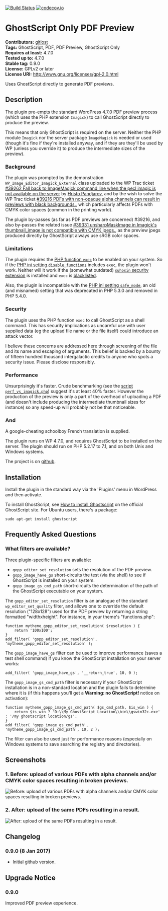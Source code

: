 [![Build Status](https://travis-ci.org/gitlost/ghostscript-only-pdf-preview.png?branch=master)](https://travis-ci.org/gitlost/ghostscript-only-pdf-preview)
[![codecov.io](http://codecov.io/github/gitlost/ghostscript-only-pdf-preview/coverage.svg?branch=master)](http://codecov.io/github/gitlost/ghostscript-only-pdf-preview?branch=master)
# GhostScript Only PDF Preview #
**Contributors:** [gitlost](https://profiles.wordpress.org/gitlost)  
**Tags:** GhostScript, PDF, PDF Preview, GhostScript Only  
**Requires at least:** 4.7.0  
**Tested up to:** 4.7.0  
**Stable tag:** 0.9.0  
**License:** GPLv2 or later  
**License URI:** http://www.gnu.org/licenses/gpl-2.0.html  

Uses GhostScript directly to generate PDF previews.

## Description ##

The plugin pre-empts the standard WordPress 4.7.0 PDF preview process (which uses the PHP extension `Imagick`) to call GhostScript directly to produce the preview.

This means that only GhostScript is required on the server. Neither the PHP module `Imagick` nor the server package `ImageMagick` is needed or used (though it's fine if they're installed anyway, and if they are they'll be used by WP (unless you override it) to produce the intermediate sizes of the preview).

### Background ###

The plugin was prompted by the demonstration `WP_Image_Editor_Imagick_External` class uploaded to the WP Trac ticket [#39262 Fall back to ImageMagick command line when the pecl imagic is not available on the server](https://core.trac.wordpress.org/ticket/39262) by [Hristo Pandjarov](https://profiles.wordpress.org/hristo-sg), and by the wish to solve the WP Trac ticket [#39216 PDFs with non-opaque alpha channels can result in previews with black backgrounds.](https://core.trac.wordpress.org/ticket/39216), which particularly affects PDFs with CMYK color spaces (common in the printing world).

The plugin by-passes (as far as PDF previews are concerned) #39216, and also by-passes the related issue [#39331 unsharpMaskImage in Imagick's thumbnail_image is not compatible with CMYK jpegs.](https://core.trac.wordpress.org/ticket/39331), as the preview jpegs produced directly by GhostScript always use sRGB color spaces.

### Limitations ###

The plugin requires the [PHP function `exec`](http://php.net/manual/en/function.exec.php) to be enabled on your system. So if the [PHP ini setting `disable_functions`](http://php.net/manual/en/ini.core.php#ini.disable-functions) includes `exec`, the plugin won't work. Neither will it work if the (somewhat outdated) [`suhosin` security extension](https://suhosin.org/stories/index.html) is installed and `exec` is [blacklisted](https://suhosin.org/stories/configuration.html#suhosin-executor-func-blacklist).

Also, the plugin is incompatible with the [PHP ini setting `safe_mode`](http://php.net/manual/en/ini.sect.safe-mode.php#ini.safe-mode), an old (and misnamed) setting that was deprecated in PHP 5.3.0 and removed in PHP 5.4.0.

### Security ###

The plugin uses the PHP function `exec` to call GhostScript as a shell command. This has security implications as uncareful use with user supplied data (eg the upload file name or the file itself) could introduce an attack vector.

I believe these concerns are addressed here through screening of the file and its name and escaping of arguments. This belief is backed by a bounty of fifteen hundred thousand intergalactic credits to anyone who spots a security issue. Please disclose responsibly.

### Performance ###

Unsurprisingly it's faster. Crude benchmarking (see the [script `perf_vs_imagick.php`](https://github.com/gitlost/ghostscript-only-pdf-preview/blob/master/perf/perf_vs_imagick.php)) suggest it's at least 40% faster. However the production of the preview is only a part of the overhead of uploading a PDF (and doesn't include producing the intermediate thumbnail sizes for instance) so any speed-up will probably not be that noticeable.

### And ###

A google-cheating schoolboy French translation is supplied.

The plugin runs on WP 4.7.0, and requires GhostScript to be installed on the server. The plugin should run on PHP 5.2.17 to 7.1, and on both Unix and Windows systems.

The project is on [github](https://github.com/gitlost/ghostscript-only-pdf-preview).

## Installation ##

Install the plugin in the standard way via the 'Plugins' menu in WordPress and then activate.

To install GhostScript, see [How to install Ghostscript](https://ghostscript.com/doc/9.20/Install.htm) on the official GhostScript site. For Ubuntu users, there's a package:

	sudo apt-get install ghostscript

## Frequently Asked Questions ##

### What filters are available? ###

Three plugin-specific filters are available:

* `gopp_editor_set_resolution` sets the resolution of the PDF preview.
* `gopp_image_have_gs` short-circuits the test (via the shell) to see if GhostScript is installed on your system.
* `gopp_image_gs_cmd_path` short-circuits the determination of the path of the GhostScript executable on your system.

The `gopp_editor_set_resolution` filter is an analogue of the standard `wp_editor_set_quality` filter, and allows one to override the default resolution ("128x128") used for the PDF preview by returning a string formatted "widthxheight". For instance, in your theme's "functions.php":

	function mytheme_gopp_editor_set_resolution( $resolution ) {
		return '100x100';
	}
	add_filter( 'gopp_editor_set_resolution', 'mytheme_gopp_editor_set_resolution' );

The `gopp_image_have_gs` filter can be used to improve performance (saves a test shell command) if you know the GhostScript installation on your server works:

	add_filter( 'gopp_image_have_gs', '__return_true', 10, 0 );

The `gopp_image_gs_cmd_path` filter is necessary if your GhostScript installation is in a non-standard location and the plugin fails to determine where it is (if this happens you'll get a **Warning: no GhostScript!** notice on activation):

	function mytheme_gopp_image_gs_cmd_path( $gs_cmd_path, $is_win ) {
		return $is_win ? 'D:\\My GhostScript Location\\bin\\gswin32c.exe' : '/my ghostscript location/gs';
	}
	add_filter( 'gopp_image_gs_cmd_path', 'mytheme_gopp_image_gs_cmd_path', 10, 2 );

The filter can also be used just for performance reasons (especially on Windows systems to save searching the registry and directories).

## Screenshots ##

### 1. Before: upload of various PDFs with alpha channels and/or CMYK color spaces resulting in broken previews. ###
![Before: upload of various PDFs with alpha channels and/or CMYK color spaces resulting in broken previews.](https://ps.w.org/ghostscript-only-pdf-preview/assets/screenshot-1.png)

### 2. After: upload of the same PDFs resulting in a result. ###
![After: upload of the same PDFs resulting in a result.](https://ps.w.org/ghostscript-only-pdf-preview/assets/screenshot-2.png)


## Changelog ##

### 0.9.0 (8 Jan 2017) ###
* Initial github version.

## Upgrade Notice ##

### 0.9.0 ###
Improved PDF preview experience.
